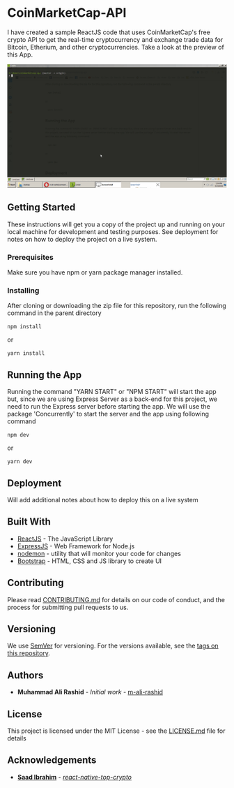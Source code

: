 # CoinMarketCap-API

I have created a sample ReactJS code that uses CoinMarketCap's free crypto API to get the real-time cryptocurrency and exchange trade data for Bitcoin, Etherium, and other cryptocurrencies. Take a look at the preview of this App.

![](CoinMarketCap-API.gif)

## Getting Started

These instructions will get you a copy of the project up and running on your local machine for development and testing purposes. See deployment for notes on how to deploy the project on a live system.

### Prerequisites

Make sure you have npm or yarn package manager installed.

### Installing

After cloning or downloading the zip file for this repository, run the following command in the parent directory

```
npm install
```
or
```
yarn install
```

## Running the App

Running the command "YARN START" or "NPM START" will start the app but, since we are using Express Server as a back-end for this project, we need to run the Express server before starting the app. We will use the package 'Concurrently' to start the server and the app using following command

```
npm dev
```
or
```
yarn dev
```

## Deployment

Will add additional notes about how to deploy this on a live system

## Built With

* [ReactJS](https://reactjs.org/) - The JavaScript Library
* [ExpressJS](https://expressjs.com/) - Web Framework for Node.js
* [nodemon](https://nodemon.io/) - utility that will monitor your code for changes
* [Bootstrap](https://getbootstrap.com/) - HTML, CSS and JS library to create UI

## Contributing

Please read [CONTRIBUTING.md](https://gist.github.com/PurpleBooth/b24679402957c63ec426) for details on our code of conduct, and the process for submitting pull requests to us.

## Versioning

We use [SemVer](http://semver.org/) for versioning. For the versions available, see the [tags on this repository](https://github.com/m-ali-rashid/coinmarketcap-api/tags).

## Authors

* **Muhammad Ali Rashid** - *Initial work* - [m-ali-rashid](https://github.com/m-ali-rashid)

## License

This project is licensed under the MIT License - see the [LICENSE.md](LICENSE.md) file for details

## Acknowledgements

* [**Saad Ibrahim**](https://github.com/saadibrahim) - [*react-native-top-crypto*](https://github.com/saadibrahim/react-native-top-crypto)

